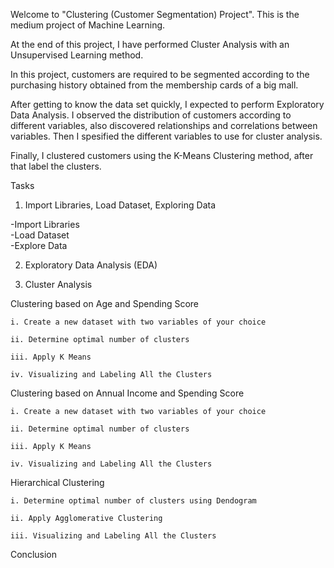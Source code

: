 Welcome to "Clustering (Customer Segmentation) Project". This is the medium project of Machine Learning.

At the end of this project, I have performed Cluster Analysis with an Unsupervised Learning method.

In this project, customers are required to be segmented according to the purchasing history obtained from the membership cards of a big mall.

After getting to know the data set quickly, I expected to perform Exploratory Data Analysis. I observed the distribution of customers according to different variables, also discovered relationships and correlations between variables. Then I spesified the different variables to use for cluster analysis.

Finally, I clustered customers using the K-Means Clustering method, after that label the clusters.


Tasks

1. Import Libraries, Load Dataset, Exploring Data

  -Import Libraries<br>
  -Load Dataset<br>
  -Explore Data

2. Exploratory Data Analysis (EDA)

3. Cluster Analysis

Clustering based on Age and Spending Score

    i. Create a new dataset with two variables of your choice

    ii. Determine optimal number of clusters

    iii. Apply K Means

    iv. Visualizing and Labeling All the Clusters

Clustering based on Annual Income and Spending Score

    i. Create a new dataset with two variables of your choice

    ii. Determine optimal number of clusters

    iii. Apply K Means

    iv. Visualizing and Labeling All the Clusters

Hierarchical Clustering

    i. Determine optimal number of clusters using Dendogram

    ii. Apply Agglomerative Clustering

    iii. Visualizing and Labeling All the Clusters

Conclusion
